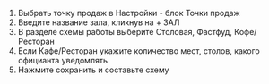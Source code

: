 ﻿1. Выбрать точку продаж в Настройки - блок Точки продаж
2. Введите название зала, кликнув на + ЗАЛ
3. В разделе схемы работы выберите Столовая, Фастфуд, Кофе/Ресторан
4. Если Кафе/Ресторан укажите количество мест, столов, какого официанта уведомлять
5. Нажмите сохранить и составьте схему
